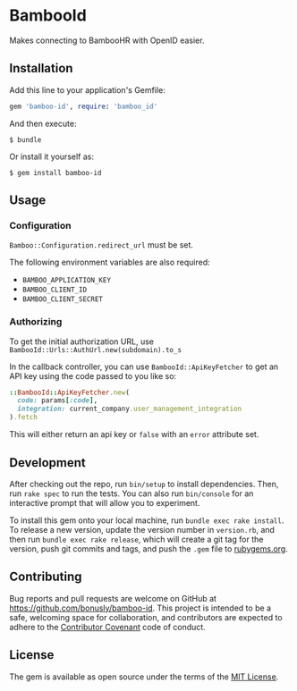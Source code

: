 # BambooId

Makes connecting to BambooHR with OpenID easier.

## Installation

Add this line to your application's Gemfile:

```ruby
gem 'bamboo-id', require: 'bamboo_id'
```

And then execute:

    $ bundle

Or install it yourself as:

    $ gem install bamboo-id

## Usage

### Configuration

`Bamboo::Configuration.redirect_url` must be set.

The following environment variables are also required:
- `BAMBOO_APPLICATION_KEY`
- `BAMBOO_CLIENT_ID`
- `BAMBOO_CLIENT_SECRET`

### Authorizing

To get the initial authorization URL, use `BambooId::Urls::AuthUrl.new(subdomain).to_s`

In the callback controller, you can use `BambooId::ApiKeyFetcher` to get an API key
using the code passed to you like so:

```ruby
::BambooId::ApiKeyFetcher.new(
  code: params[:code],
  integration: current_company.user_management_integration
).fetch
```

This will either return an api key or `false` with an `error` attribute set.

## Development

After checking out the repo, run `bin/setup` to install dependencies. Then, run `rake spec` to run the tests. You can also run `bin/console` for an interactive prompt that will allow you to experiment.

To install this gem onto your local machine, run `bundle exec rake install`. To release a new version, update the version number in `version.rb`, and then run `bundle exec rake release`, which will create a git tag for the version, push git commits and tags, and push the `.gem` file to [rubygems.org](https://rubygems.org).

## Contributing

Bug reports and pull requests are welcome on GitHub at https://github.com/bonusly/bamboo-id. This project is intended to be a safe, welcoming space for collaboration, and contributors are expected to adhere to the [Contributor Covenant](http://contributor-covenant.org) code of conduct.


## License

The gem is available as open source under the terms of the [MIT License](http://opensource.org/licenses/MIT).

